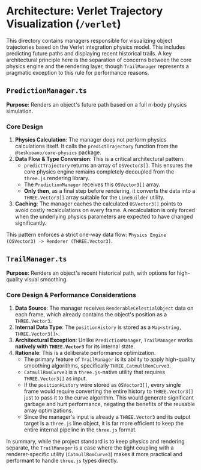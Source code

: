 # Architecture: Verlet Trajectory Visualization (`/verlet`)

This directory contains managers responsible for visualizing object trajectories based on the Verlet integration physics model. This includes predicting future paths and displaying recent historical trails. A key architectural principle here is the separation of concerns between the core physics engine and the rendering layer, though `TrailManager` represents a pragmatic exception to this rule for performance reasons.

## `PredictionManager.ts`

**Purpose**: Renders an object's future path based on a full n-body physics simulation.

### Core Design

1.  **Physics Calculation**: The manager does not perform physics calculations itself. It calls the `predictTrajectory` function from the `@teskooano/core-physics` package.
2.  **Data Flow & Type Conversion**: This is a critical architectural pattern.
    -   `predictTrajectory` returns an array of `OSVector3[]`. This ensures the core physics engine remains completely decoupled from the `three.js` rendering library.
    -   The `PredictionManager` receives this `OSVector3[]` array.
    -   **Only then**, as a final step before rendering, it converts the data into a `THREE.Vector3[]` array suitable for the `LineBuilder` utility.
3.  **Caching**: The manager caches the calculated `OSVector3[]` points to avoid costly recalculations on every frame. A recalculation is only forced when the underlying physics parameters are expected to have changed significantly.

This pattern enforces a strict one-way data flow: `Physics Engine (OSVector3) -> Renderer (THREE.Vector3)`.

## `TrailManager.ts`

**Purpose**: Renders an object's recent historical path, with options for high-quality visual smoothing.

### Core Design & Performance Considerations

1.  **Data Source**: The manager receives `RenderableCelestialObject` data on each frame, which already contains the object's position as a `THREE.Vector3`.
2.  **Internal Data Type**: The `positionHistory` is stored as a `Map<string, THREE.Vector3[]>`.
3.  **Architectural Exception**: Unlike `PredictionManager`, `TrailManager` works **natively with `THREE.Vector3`** for its internal state.
4.  **Rationale**: This is a deliberate performance optimization.
    -   The primary feature of `TrailManager` is its ability to apply high-quality smoothing algorithms, specifically `THREE.CatmullRomCurve3`.
    -   `CatmullRomCurve3` is a `three.js`-native utility that requires `THREE.Vector3[]` as input.
    -   If the `positionHistory` were stored as `OSVector3[]`, every single frame would require converting the entire history to `THREE.Vector3[]` just to pass it to the curve algorithm. This would generate significant garbage and hurt performance, negating the benefits of the reusable array optimizations.
    -   Since the manager's input is already a `THREE.Vector3` and its output target is a `three.js` line object, it is far more efficient to keep the entire internal pipeline in the `three.js` format.

In summary, while the project standard is to keep physics and rendering separate, the `TrailManager` is a case where the tight coupling with a renderer-specific utility (`CatmullRomCurve3`) makes it more practical and performant to handle `three.js` types directly. 